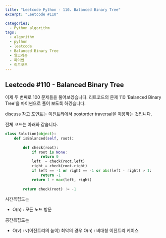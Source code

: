 ```yaml
---
title: "Leetcode Python - 110. Balanced Binary Tree"
excerpt: "Leetcode #110"

categories:
  - Python algorithm
tags:
  - algorithm
  - python
  - leetcode
  - Balanced Binary Tree
  - 알고리즘
  - 파이썬
  - 리트코드
---
```


## Leetcode #110 - Balanced Binary Tree

이제 두 번째로 100 문제들을 풀어보겠습니다.
리트코드의 문제 110 'Balanced Binary Tree'을 파이썬으로 풀어 보도록 하겠습니다. 

discuss 참고
포인트는 이진트리에서 postorder traversal을 이용하는 것입니다.


전체 코드는 아래와 같습니다.
```python
class Solution(object):
    def isBalanced(self, root):
            
        def check(root):
            if root is None:
                return 0
            left  = check(root.left)
            right = check(root.right)
            if left == -1 or right == -1 or abs(left - right) > 1:
                return -1
            return 1 + max(left, right)
            
        return check(root) != -1
```

시간복잡도는 
* O(n) : 모든 노드 방문

공간복잡도는 
* O(v) : v(이진트리의 높이)
   최악의 경우 O(n) : 비대칭 이진트리 케이스


